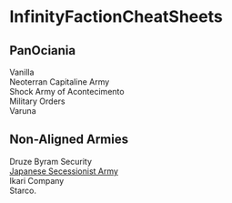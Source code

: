 # InfinityFactionCheatSheets

## PanOciania

Vanilla  
Neoterran Capitaline Army  
Shock Army of Acontecimento  
Military Orders  
Varuna  

## Non-Aligned Armies

Druze Byram Security  
[Japanese Secessionist Army](../NAA-JSA.md)  
Ikari Company  
Starco.  
